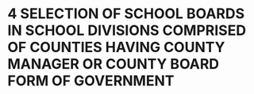 # 4 SELECTION OF SCHOOL BOARDS IN SCHOOL DIVISIONS COMPRISED OF COUNTIES HAVING COUNTY MANAGER OR COUNTY BOARD FORM OF GOVERNMENT